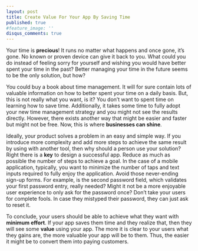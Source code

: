 ```yaml
---
layout: post
title: Create Value For Your App By Saving Time
published: true
#feature_image: ''
disqus_comments: true
---
```


Your time is **precious**! It runs no matter what happens and once gone, it’s gone. No known or proven device can give it back to you. What could you do instead of feeling sorry for yourself and wishing you would have better spent your time in the past? Better managing your time in the future seems to be the only solution, but how? 

You could buy a book about time management. It will for sure contain lots of valuable information on how to better spent your time on a daily basis. But, this is not really what you want, is it? You don’t want to spent time on learning how to save time. Additionally, it takes some time to fully adopt your new time management strategy and you might not see the results directly. However, there exists another way that might be easier and faster but might not be free. Now, this is where **businesses can shine**.

Ideally, your product solves a problem in an easy and simple way. If you introduce more complexity and add more steps to achieve the same result by using with another tool, then why should a person use your solution? Right there is a **key** to design a successful app. Reduce as much as possible the number of steps to achieve a goal. In the case of a mobile application, typically, you want to minimize the number of taps and text inputs required to fully enjoy the application. Avoid those never-ending sign-up forms. For example, is the second password field, which validates your first password entry, really needed? Might it not be a more enjoyable user experience to only ask for the password once? Don’t take your users for complete fools. In case they mistyped their password, they can just ask to reset it. 

To conclude, your users should be able to achieve what they want with **minimum effort**. If your app saves them time and they realize that, then they will see some **value** using your app. The more it is clear to your users what they gains are, the more valuable your app will be to them. Thus, the easier it might be to convert them into paying customers.
